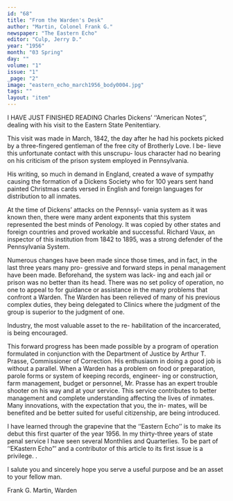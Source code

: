 ```yaml
---
id: "68"
title: "From the Warden's Desk"
author: "Martin, Colonel Frank G."
newspaper: "The Eastern Echo"
editor: "Culp, Jerry D."
year: "1956"
month: "03 Spring"
day: ""
volume: "1"
issue: "1"
_page: "2"
image: "eastern_echo_march1956_body0004.jpg"
tags: ""
layout: "item"
---
```

I HAVE JUST FINISHED READING Charles
Dickens’ ‘‘American Notes’’, dealing with his
visit to the Eastern State Penitentiary.

This visit was made in March, 1842, the day
after he had his pockets picked by a three-fingered
gentleman of the free city of Brotherly Love. I be-
lieve this unfortunate contact with this unscrupu-
lous character had no bearing on his criticism of the
prison system employed in Pennsylvania.

His writing, so much in demand in England,
created a wave of sympathy causing the formation
of a Dickens Society who for 100 years sent hand
painted Christmas cards versed in English and
foreign languages for distribution to all inmates.

At the time of Dickens’ attacks on the Pennsyl-
vania system as it was known then, there were many
ardent exponents that this system represented the
best minds of Penology. It was copied by other
states and foreign countries and proved workable
and successful. Richard Vaux, an inspector of this
institution from 1842 to 1895, was a strong defender
of the Pennsylvania System.

Numerous changes have been made since those
times, and in fact, in the last three years many pro-
gressive and forward steps in penal management
have been made. Beforehand, the system was lack-
ing and each jail or prison was no better than its
head. There was no set policy of operation, no one
to appeal to for guidance or assistance in the many
problems that confront a Warden. The Warden
has been relieved of many of his previous complex
duties, they being delegated to Clinics where the
judgment of the group is superior to the judgment
of one.

Industry, the most valuable asset to the re-
habilitation of the incarcerated, is being encouraged.

This forward progress has been made possible
by a program of operation formulated in conjunction
with the Department of Justice by Arthur T.
Prasse, Commissioner of Correction. His enthusiasm
in doing a good job is without a parallel. When a
Warden has a problem on food or preparation,
parole forms or system of keeping records, engineer-
ing or construction, farm management, budget or
personnel, Mr. Prasse has an expert trouble shooter
on his way and at your service. This service
contributes to better management and complete
understanding affecting the lives of inmates. Many
innovations, with the expectation that you, the in-
mates, will be benefited and be better suited for
useful citizenship, are being introduced.

I have learned through the grapevine that the
‘‘Eastern Echo’’ is to make its debut this first
quarter of the year 1956. In my thirty-three years
of state penal service I have seen several Monthlies
and Quarterlies. To be part of ‘‘EKastern Echo”’
and a contributor of this article to its first issue is
a privilege. .

I salute you and sincerely hope you serve a
useful purpose and be an asset to your fellow man.

Frank G. Martin, Warden
